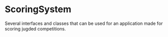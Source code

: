 # ScoringSystem

Several interfaces and classes that can be used for an application made for scoring jugded competitions.

